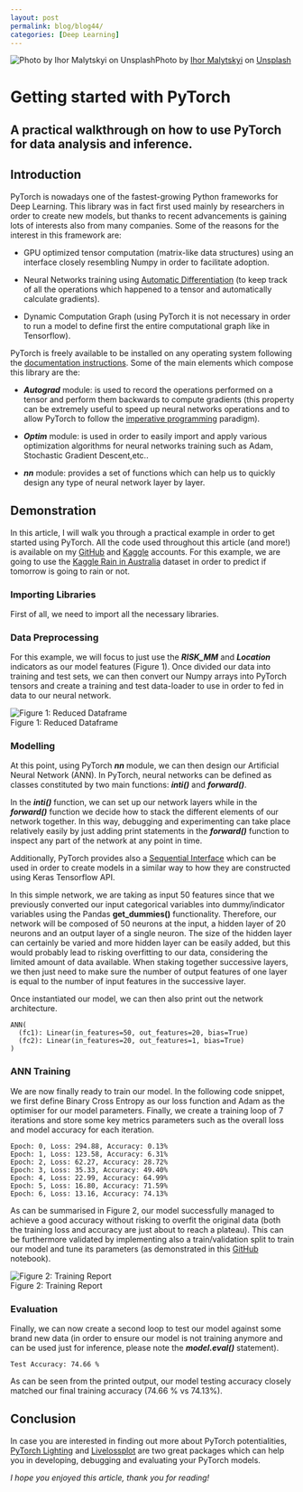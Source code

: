 ```yaml
---
layout: post
permalink: blog/blog44/
categories: [Deep Learning]
---
```


![Photo by [Ihor Malytskyi](https://unsplash.com/@ihor_malytskyi?utm_source=medium&utm_medium=referral) on [Unsplash](https://unsplash.com?utm_source=medium&utm_medium=referral)](https://cdn-images-1.medium.com/max/9386/0*Nm9G7o_5_46OYF0O)Photo by [Ihor Malytskyi](https://unsplash.com/@ihor_malytskyi?utm_source=medium&utm_medium=referral) on [Unsplash](https://unsplash.com?utm_source=medium&utm_medium=referral)

# Getting started with PyTorch

## A practical walkthrough on how to use PyTorch for data analysis and inference.

## Introduction

PyTorch is nowadays one of the fastest-growing Python frameworks for Deep Learning. This library was in fact first used mainly by researchers in order to create new models, but thanks to recent advancements is gaining lots of interests also from many companies. Some of the reasons for the interest in this framework are:

* GPU optimized tensor computation (matrix-like data structures) using an interface closely resembling Numpy in order to facilitate adoption.

* Neural Networks training using [Automatic Differentiation](https://pytorch.org/tutorials/beginner/blitz/autograd_tutorial.html#sphx-glr-beginner-blitz-autograd-tutorial-py) (to keep track of all the operations which happened to a tensor and automatically calculate gradients).

* Dynamic Computation Graph (using PyTorch it is not necessary in order to run a model to define first the entire computational graph like in Tensorflow).

PyTorch is freely available to be installed on any operating system following the [documentation instructions](https://pytorch.org/get-started/locally/). Some of the main elements which compose this library are the:

* ***Autograd*** module: is used to record the operations performed on a tensor and perform them backwards to compute gradients (this property can be extremely useful to speed up neural networks operations and to allow PyTorch to follow the [imperative programming](https://en.wikipedia.org/wiki/Imperative_programming) paradigm).

* ***Optim*** module: is used in order to easily import and apply various optimization algorithms for neural networks training such as Adam, Stochastic Gradient Descent,etc..

* ***nn*** module: provides a set of functions which can help us to quickly design any type of neural network layer by layer.

## Demonstration

In this article, I will walk you through a practical example in order to get started using PyTorch. All the code used throughout this article (and more!) is available on my [GitHub](https://github.com/pierpaolo28/Kaggle-Challenges/blob/master/rain-prediction.ipynb) and [Kaggle](https://www.kaggle.com/pierpaolo28/rain-prediction) accounts. For this example, we are going to use the [Kaggle Rain in Australia](https://www.kaggle.com/jsphyg/weather-dataset-rattle-package) dataset in order to predict if tomorrow is going to rain or not.

### Importing Libraries

First of all, we need to import all the necessary libraries.

<script src="https://gist.github.com/pierpaolo28/a9d246cc5d5d3efbbd3a0ab2c345cbba.js"></script>

### Data Preprocessing

For this example, we will focus to just use the ***RISK_MM*** and ***Location*** indicators as our model features (Figure 1). Once divided our data into training and test sets, we can then convert our Numpy arrays into PyTorch tensors and create a training and test data-loader to use in order to fed in data to our neural network.

<script src="https://gist.github.com/pierpaolo28/64a61012b6d40541fc323c351f985960.js"></script>

![Figure 1: Reduced Dataframe](https://cdn-images-1.medium.com/max/2000/1*psRLPKcWnE8A_auP96cCpw.png)<br>
Figure 1: Reduced Dataframe

### Modelling

At this point, using PyTorch ***nn*** module, we can then design our Artificial Neural Network (ANN). In PyTorch, neural networks can be defined as classes constituted by two main functions: ***__inti__()*** and ***forward()***.

In the ***__inti__()*** function, we can set up our network layers while in the ***forward()*** function we decide how to stack the different elements of our network together. In this way, debugging and experimenting can take place relatively easily by just adding print statements in the ***forward()*** function to inspect any part of the network at any point in time.

Additionally, PyTorch provides also a [Sequential Interface](https://pytorch.org/docs/stable/nn.html#sequential) which can be used in order to create models in a similar way to how they are constructed using Keras Tensorflow API.

 <script src="https://gist.github.com/pierpaolo28/8867d1f5406f5a7156085c2e43653df1.js"></script>

In this simple network, we are taking as input 50 features since that we previously converted our input categorical variables into dummy/indicator variables using the Pandas **get_dummies()** functionality. Therefore, our network will be composed of 50 neurons at the input, a hidden layer of 20 neurons and an output layer of a single neuron. The size of the hidden layer can certainly be varied and more hidden layer can be easily added, but this would probably lead to risking overfitting to our data, considering the limited amount of data available. When staking together successive layers, we then just need to make sure the number of output features of one layer is equal to the number of input features in the successive layer.

Once instantiated our model, we can then also print out the network architecture.

<script src="https://gist.github.com/pierpaolo28/2e1fd964a55ad0511b113f19b5997582.js"></script>

    ANN(
      (fc1): Linear(in_features=50, out_features=20, bias=True)
      (fc2): Linear(in_features=20, out_features=1, bias=True)
    )

### ANN Training

We are now finally ready to train our model. In the following code snippet, we first define Binary Cross Entropy as our loss function and Adam as the optimiser for our model parameters. Finally, we create a training loop of 7 iterations and store some key metrics parameters such as the overall loss and model accuracy for each iteration.

<script src="https://gist.github.com/pierpaolo28/af201c25c52575f6bc6967d7b88a969e.js"></script>

    Epoch: 0, Loss: 294.88, Accuracy: 0.13%
    Epoch: 1, Loss: 123.58, Accuracy: 6.31%
    Epoch: 2, Loss: 62.27, Accuracy: 28.72%
    Epoch: 3, Loss: 35.33, Accuracy: 49.40%
    Epoch: 4, Loss: 22.99, Accuracy: 64.99%
    Epoch: 5, Loss: 16.80, Accuracy: 71.59%
    Epoch: 6, Loss: 13.16, Accuracy: 74.13%

As can be summarised in Figure 2, our model successfully managed to achieve a good accuracy without risking to overfit the original data (both the training loss and accuracy are just about to reach a plateau). This can be furthermore validated by implementing also a train/validation split to train our model and tune its parameters (as demonstrated in this [GitHub](https://github.com/pierpaolo28/Kaggle-Challenges/blob/master/rain-prediction.ipynb) notebook).

![Figure 2: Training Report](https://cdn-images-1.medium.com/max/28800/1*xRv2fq_2q9jRWm_-r4ktbg.png)<br>
Figure 2: Training Report

### Evaluation

Finally, we can now create a second loop to test our model against some brand new data (in order to ensure our model is not training anymore and can be used just for inference, please note the ***model.eval()*** statement).

<script src="https://gist.github.com/pierpaolo28/6b9b4b2ab57578ec90cbb40d9931324c.js"></script>

    Test Accuracy: 74.66 %

As can be seen from the printed output, our model testing accuracy closely matched our final training accuracy (74.66 % vs 74.13%).

## Conclusion

In case you are interested in finding out more about PyTorch potentialities, [PyTorch Lighting](https://pytorch-lightning.readthedocs.io/en/latest/) and [Livelossplot](https://github.com/stared/livelossplot) are two great packages which can help you in developing, debugging and evaluating your PyTorch models.

*I hope you enjoyed this article, thank you for reading!*
